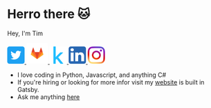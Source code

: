 # Herro there 🐱

Hey, I'm Tim

<a href="https://twitter.com/thecompanydream"> 
    <img width="40px" src="https://raw.githubusercontent.com/theCompanyDream/theCompanyDream/master/imgs/twitter.png" />
</a>

<a href="https://gitlab.com/theCompanyDream"> 
    <img width="50px" src="https://raw.githubusercontent.com/theCompanyDream/theCompanyDream/master/imgs/gitlab.png" />
</a>

<a href="https://raw.githubusercontent.com/theCompanyDream/theCompanyDream/master/imgs/kaggle.svg"> 
    <img width="40px" src="https://raw.githubusercontent.com/theCompanyDream/theCompanyDream/master/imgs/kaggle.svg" />
</a>

<a href="https://www.linkedin.com/in/timothy-brantley-ii-22263228/"> 
    <img width="40px" src="https://raw.githubusercontent.com/theCompanyDream/theCompanyDream/master/imgs/linkedinn.png" />
</a>

<a href="https://www.instagram.com/oxking8080/"> 
    <img width="40px" src="https://raw.githubusercontent.com/theCompanyDream/theCompanyDream/master/imgs/instagram.png" />
</a>

- I love coding in Python, Javascript, and anything C#
- If you're hiring or looking for more infor visit my [website](https://tbrantleyii.me) is built in Gatsby.
- Ask me anything [here](https://github.com/theCompanyDream/theCompanyDream/issues)
